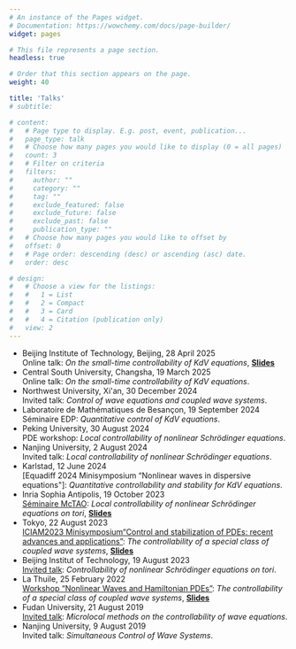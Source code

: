 ```yaml
---
# An instance of the Pages widget.
# Documentation: https://wowchemy.com/docs/page-builder/
widget: pages

# This file represents a page section.
headless: true

# Order that this section appears on the page.
weight: 40

title: 'Talks'
# subtitle:

# content:
#   # Page type to display. E.g. post, event, publication...
#   page_type: talk
#   # Choose how many pages you would like to display (0 = all pages)
#   count: 3
#   # Filter on criteria
#   filters:
#     author: ""
#     category: ""
#     tag: ""
#     exclude_featured: false
#     exclude_future: false
#     exclude_past: false
#     publication_type: ""
#   # Choose how many pages you would like to offset by
#   offset: 0
#   # Page order: descending (desc) or ascending (asc) date.
#   order: desc

# design:
#   # Choose a view for the listings:
#   #   1 = List
#   #   2 = Compact
#   #   3 = Card
#   #   4 = Citation (publication only)
#   view: 2
---
```


- Beijing Institute of Technology, Beijing, 28 April 2025\
  Online talk: *On the small-time controllability of KdV equations*,
  [**Slides**](media/Nonlinear-KdV-Slide-BIT.pdf)
- Central South University, Changsha, 19 March 2025\
  Online talk: *On the small-time controllability of KdV equations*.
- Northwest University, Xi'an, 30 December 2024\
  Invited talk: *Control of wave equations and coupled wave systems*.
- Laboratoire de Mathématiques de Besançon, 19 September 2024\
  Séminaire EDP: *Quantitative control of KdV equations*.
- Peking University, 30 August 2024\
  PDE workshop: *Local controllability of nonlinear Schrödinger equations*.
- Nanjing University, 2 August 2024\
  Invited talk: *Local controllability of nonlinear Schrödinger equations*.
- Karlstad, 12 June 2024\
  [Equadiff 2024 Minisymposium “Nonlinear waves in dispersive equations"]: *Quantitative
controllability and stability for KdV equations*.
- Inria Sophia Antipolis, 19 October 2023\
  [Séminaire McTAO](https://team.inria.fr/mctao/seminaire-mctao-jingrui-niu-ljll-sorbonne-universite-19-octobre-2023/): *Local controllability of nonlinear Schrödinger equations on tori*, [**Slides**](media/McTaoSlides.pdf)
- Tokyo, 22 August 2023\
  [ICIAM2023 Minisymposium“Control and stabilization of PDEs: recent advances and applications”](https://iciam2023.org/registered_data?id=00854): *The controllability of a special class of coupled wave systems*, [**Slides**](media/ICIAM.pdf)
- Beijing Institut of Technology, 19 August 2023\
  [Invited talk](https://math.bit.edu.cn/docs/2023-08/c9d73b2acd5343d1aaa8efa3835ebd3f.pdf): *Controllability of nonlinear Schrödinger equations on tori*.
- La Thuile, 25 February 2022\
  [Workshop “Nonlinear Waves and Hamiltonian PDEs”](https://anadel.math.cnrs.fr/workshops-and-conferences/lathuile2022/): *The controllability of a special class of coupled wave systems*, [**Slides**](media/LaThuile.pdf)
- Fudan University, 21 August 2019\
  [Invited talk](https://math.fudan.edu.cn/37/d0/c30472a407504/page.htm):  *Microlocal methods on the controllability of wave equations*.
- Nanjing University, 9 August 2019\
  Invited talk: *Simultaneous Control of Wave Systems*.

